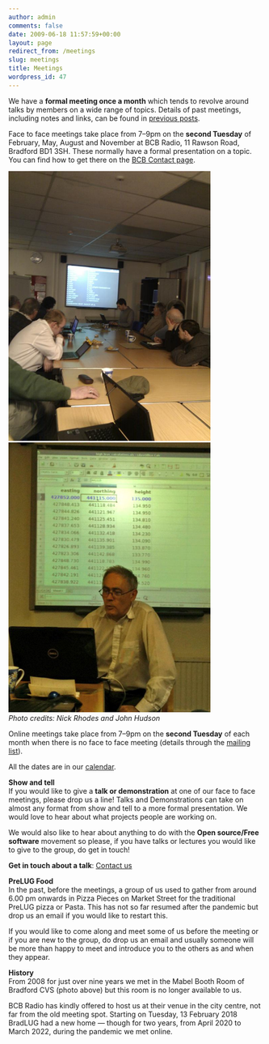 ```yaml
---
author: admin
comments: false
date: 2009-06-18 11:57:59+00:00
layout: page
redirect_from: /meetings
slug: meetings
title: Meetings
wordpress_id: 47
---
```


We have a **formal meeting once a month** which tends to revolve around talks by members on a wide range of topics. Details of past meetings, including notes and links, can be found in [previous posts](/category/past-meetings).

Face to face meetings take place from 7–9pm on the **second Tuesday** of February, May, August and November at BCB Radio, 11 Rawson Road, Bradford BD1 3SH. These normally have a formal presentation on a topic. You can find how to get there on the [BCB Contact page](http://www.bcbradio.co.uk/contact/).

<a href="https://twitter.com/NGRhodes/status/273878185584758784"><img src="/images/281112_nick.jpg" width="400px"/></a><a href="https://twitter.com/bradlug/status/607987734637101056"><img src="/images/080615.jpg" width="400px"/></a>  
<i>Photo credits: Nick Rhodes and John Hudson</i>

Online meetings take place from 7–9pm on the **second Tuesday** of each month when there is no face to face meeting (details through the [mailing list](https://mailman.lug.org.uk/mailman/listinfo/bradford)).

All the dates are in our [calendar](https://www.google.com/calendar/embed?src=j0levg4c0p2op08nf5elp3u50k%40group.calendar.google.com&ctz=Europe/London).

**Show and tell**  
If you would like to give a **talk or demonstration** at one of our face to face meetings, please drop us a line! Talks and Demonstrations can take on almost any format from show and tell to a more formal presentation. We would love to hear about what projects people are working on.

We would also like to hear about anything to do with the **Open source/Free software** movement so please, if you have talks or lectures you would like to give to the group, do get in touch!

**Get in touch about a talk**: [Contact us](/contact)

**PreLUG Food**  
In the past, before the meetings, a group of us used to gather from around 6.00 pm onwards in Pizza Pieces on Market Street for the traditional PreLUG pizza or Pasta. This has not so far resumed after the pandemic but drop us an email if you would like to restart this.

If you would like to come along and meet some of us before the meeting or if you are new to the group, do drop us an email and usually someone will be more than happy to meet and introduce you to the others as and when they appear.

**History**  
From 2008 for just over nine years we met in the Mabel Booth Room of Bradford CVS (photo above) but this room is no longer available to us.

BCB Radio has kindly offered to host us at their venue in the city centre, not far from the old meeting spot. Starting on Tuesday, 13 February 2018 BradLUG had a new home — though for two years, from April 2020 to March 2022, during the pandemic we met online.

